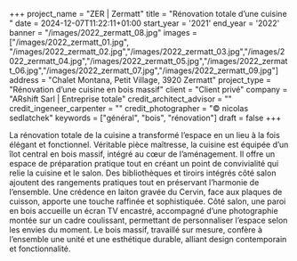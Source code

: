 +++
project_name = "ZER | Zermatt"
title = "Rénovation totale d’une cuisine "
date = 2024-12-07T11:22:11+01:00
start_year = '2021'
end_year = '2022'
banner = "/images/2022_zermatt_08.jpg"
images = ["/images/2022_zermatt_01.jpg", "/images/2022_zermatt_02.jpg","/images/2022_zermatt_03.jpg","/images/2022_zermatt_04.jpg","/images/2022_zermatt_05.jpg","/images/2022_zermatt_06.jpg","/images/2022_zermatt_07.jpg","/images/2022_zermatt_09.jpg"]
address = "Chalet Montana, Petit Village, 3920 Zermatt"
project_type = "Rénovation d’une cuisine en bois massif"
client = "Client privé"
company = "ARshift Sarl | Entreprise totale"
credit_architect_advisor = ""
credit_ingeneer_carpenter = ""
credit_photographer = "© nicolas sedlatchek"
keywords = ["général", "bois", "rénovation"]
draft = false
+++


La rénovation totale de la cuisine a transformé l’espace en un lieu à la fois élégant et fonctionnel. Véritable pièce maîtresse, la cuisine est équipée d’un îlot central en bois massif, intégré au cœur de l’aménagement. Il offre un espace de préparation pratique tout en créant un point de convivialité qui relie la cuisine et le salon. Des bibliothèques et tiroirs intégrés côté salon ajoutent des rangements pratiques tout en préservant l’harmonie de l’ensemble.
Une crédence en laiton gravée du Cervin, face aux plaques de cuisson, apporte une touche raffinée et sophistiquée. Côté salon, une paroi en bois accueille un écran TV encastré, accompagné d’une photographie montée sur un cadre coulissant, permettant de personnaliser l’espace selon les envies du moment. Le bois massif, travaillé sur mesure, confère à l’ensemble une unité et une esthétique durable, alliant design contemporain et fonctionnalité.